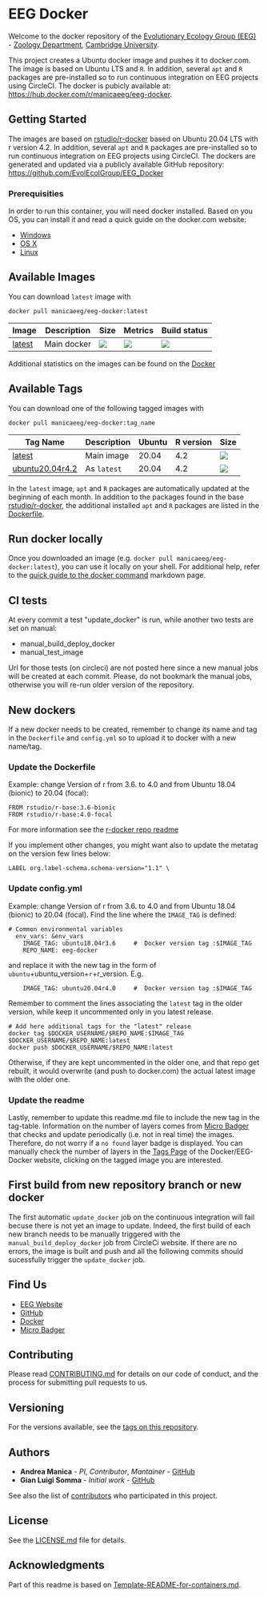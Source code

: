 # EEG Docker

Welcome to the docker repository of the [Evolutionary Ecology Group (EEG)](http://www.eeg.zoo.cam.ac.uk/) - [Zoology Department](http://www.zoo.cam.ac.uk), [Cambridge University](http://www.cam.ac.uk).

This project creates a Ubuntu docker image and pushes it to docker.com.
The image is based on Ubuntu LTS and `R`. In addition, several `apt` and `R` packages are pre-installed so to run continuous integration on EEG projects using CircleCI. 
The docker is pubicly available at: https://hub.docker.com/r/manicaeeg/eeg-docker. 

## Getting Started

The images are based on [rstudio/r-docker](https://github.com/rstudio/r-docker) based on Ubuntu 20.04 LTS with r version 4.2. In addition, several `apt` and `R` packages are pre-installed so to run continuous integration on EEG projects using CircleCI. The dockers are generated and updated via a publicly available GitHub repository: https://github.com/EvolEcolGroup/EEG_Docker


### Prerequisities

In order to run this container, you will need docker installed. Based on you OS, you can install it and read a quick guide on the docker.com website:

* [Windows](https://docs.docker.com/windows/started)
* [OS X](https://docs.docker.com/mac/started/)
* [Linux](https://docs.docker.com/linux/started/)

[comment]: <> (### Usage)
[comment]: <> (#### Container Parameters #### Environment Variables #### Volumes #### Useful File Locations)

## Available Images 

You can download `latest` image with

```docker pull manicaeeg/eeg-docker:latest```

Image            | Description                               | Size   | Metrics | Build status 
---------------- | ----------------------------------------- | ------ | ------- | --------------
[latest](https://hub.docker.com/repository/docker/manicaeeg/eeg-docker/) | Main docker | [![](https://img.shields.io/docker/image-size/manicaeeg/eeg-docker/latest?style=plastic)](#) | [![](https://img.shields.io/docker/pulls/manicaeeg/eeg-docker?style=plastic)](#) | [![](https://img.shields.io/docker/automated/manicaeeg/eeg-docker?style=plastic)](#)

Additional statistics on the images can be found on the [Docker](https://hub.docker.com/r/manicaeeg/eeg-docker)

## Available Tags

You can download one of the following tagged images with

```docker pull manicaeeg/eeg-docker:tag_name```

Tag Name         | Description                  | Ubuntu   | R version | Size 
---------------- | ---------------------------- | -------- | --------- | -------
[latest](https://hub.docker.com/repository/docker/manicaeeg/eeg-docker/) | Main image | 20.04 | 4.2 |[![](https://img.shields.io/docker/image-size/manicaeeg/eeg-docker/latest?style=plastic)](#)
[ubuntu20.04r4.2](https://hub.docker.com/repository/docker/manicaeeg/eeg-docker/) | As `latest` | 20.04 | 4.2 |[![](https://img.shields.io/docker/image-size/manicaeeg/eeg-docker/ubuntu20.04r4.2?style=plastic)](#)


[comment]: <> (## Built With)
[comment]: <> (List the software and the version numbers that are in this container v0.3.2)

In the `latest` image, `apt` and `R` packages are automatically updated at the beginning of each month.
In addition to the packages found in the base [rstudio/r-docker](https://github.com/rstudio/r-docker), the additional installed `apt` and `R` packages are listed in the [Dockerfile](https://github.com/EvolEcolGroup/EEG_Docker/blob/master/Dockerfile).

## Run docker locally

Once you downloaded an image (e.g. `docker pull manicaeeg/eeg-docker:latest`), you can use it locally on your shell.
For additional help, refer to the [quick guide to the docker command](Docker-quick-guide.md) markdown page.

## CI tests 

At every commit a test "update_docker" is run, while another two tests are set on manual:
- manual_build_deploy_docker
- manual_test_image

Url for those tests (on circleci) are not posted here since a new manual jobs will be created at each commit. Please, do not bookmark the manual jobs, otherwise you will re-run older version of the repository.

## New dockers

If a new docker needs to be created, remember to change its name and tag in the  `Dockerfile` and `config.yml` so to upload it to docker with a new name/tag. 

### Update the Dockerfile

Example: change Version of r from 3.6. to 4.0 and from Ubuntu 18.04 (bionic) to 20.04 (focal):

```
FROM rstudio/r-base:3.6-bionic 
FROM rstudio/r-base:4.0-focal 
```

For more information see the [r-docker repo readme](https://github.com/rstudio/r-docker)

If you implement other changes, you might want also to update the metatag on the version few lines below:

```
LABEL org.label-schema.schema-version="1.1" \
```
### Update config.yml

Example: change Version of r from 3.6. to 4.0 and from Ubuntu 18.04 (bionic) to 20.04 (focal).
Find the line where the `IMAGE_TAG` is defined:
```
# Common environmental variables
  env_vars: &env_vars
    IMAGE_TAG: ubuntu18.04r3.6     #  Docker version tag :$IMAGE_TAG
    REPO_NAME: eeg-docker
```
and replace it with the new tag in the form of `ubuntu`+ubuntu_version+`r`+r_version. E.g. 
```
    IMAGE_TAG: ubuntu20.04r4.0     #  Docker version tag :$IMAGE_TAG
```

Remember to comment the lines associating the `latest` tag in the older version, while keep it uncommented only in you latest release. 
```
# Add here additional tags for the "latest" release
docker tag $DOCKER_USERNAME/$REPO_NAME:$IMAGE_TAG $DOCKER_USERNAME/$REPO_NAME:latest
docker push $DOCKER_USERNAME/$REPO_NAME:latest 
```
Otherwise, if they are kept uncommented in the older one, and that repo get rebuilt, it would overwrite (and push to docker.com) the actual latest image with the older one.

### Update the readme

Lastly, remember to update this readme.md file to include the new tag in the tag-table. Information on the number of layers comes from [Micro Badger](https://microbadger.com/images/manicaeeg/eeg-docker) that checks and update periodically (i.e. not in real time) the images. Therefore, do not worry if a `no found` layer badge is displayed. You can manually check the number of layers in the [Tags Page](https://hub.docker.com/repository/docker/manicaeeg/eeg-docker/tags) of the   Docker/EEG-Docker website, clicking on the tagged image you are interested.

## First build from new repository branch or new docker 
The first automatic `update_docker` job on the continuous integration will fail becuse there is not yet an image to update.
Indeed, the first build of each new branch needs to be manually triggered with the `manual_build_deploy_docker` job from CircleCi website. If there are no errors, the image is built and push and all the following commits should sucessfully trigger the `update_docker` job.

## Find Us

* [EEG Website](http://www.eeg.zoo.cam.ac.uk/)
* [GitHub](https://github.com/EvolEcolGroup/EEG_Docker)
* [Docker](https://hub.docker.com/r/manicaeeg/eeg-docker)
* [Micro Badger](https://microbadger.com/images/manicaeeg/eeg-docker)

## Contributing

Please read [CONTRIBUTING.md](https://github.com/EvolEcolGroup/EEG_Docker/CONTRIBUTING.md) for details on our code of conduct, and the process for submitting pull requests to us.

## Versioning

For the versions available, see the [tags on this repository](https://github.com/EvolEcolGroup/EEG_Docker/tags). 

## Authors

* **Andrea Manica** - *PI*, *Contributor*, *Mantainer* - [GitHub](https://github.com/dramanica)
* **Gian Luigi Somma** - *Initial work*  - [GitHub](https://github.com/orion434)

See also the list of [contributors](https://github.com/EvolEcolGroup/EEG_Docker/graphs/contributors) who 
participated in this project.

## License

[comment]: <> (This project is licensed under the MIT License - )
See the [LICENSE.md](https://github.com/EvolEcolGroup/EEG_Docker/LICENSE.md) file for details.

## Acknowledgments

Part of this readme is based on [Template-README-for-containers.md](https://gist.github.com/PurpleBooth/ea518ae68a49029bae95#file-template-readme-for-containers-md).
